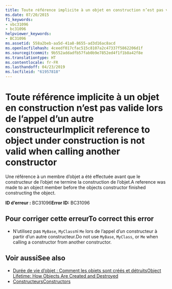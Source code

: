 ```yaml
---
title: Toute référence implicite à un objet en construction n’est pas valide lors de l’appel d’un autre constructeur
ms.date: 07/20/2015
f1_keywords:
- vbc31096
- bc31096
helpviewer_keywords:
- BC31096
ms.assetid: 558a2beb-aa5d-41a8-8655-ad3d16ac8acd
ms.openlocfilehash: 4ceedf017cfac515c8107a2c47337f5862206d1f
ms.sourcegitcommit: 9b552addadfb57fab0b9e7852ed4f1f1b8a42f8e
ms.translationtype: HT
ms.contentlocale: fr-FR
ms.lasthandoff: 04/23/2019
ms.locfileid: "61957818"
---
```

# <a name="implicit-reference-to-object-under-construction-is-not-valid-when-calling-another-constructor"></a><span data-ttu-id="24c9b-102">Toute référence implicite à un objet en construction n’est pas valide lors de l’appel d’un autre constructeur</span><span class="sxs-lookup"><span data-stu-id="24c9b-102">Implicit reference to object under construction is not valid when calling another constructor</span></span>
<span data-ttu-id="24c9b-103">Une référence à un membre d’objet a été effectuée avant que le constructeur de l’objet ne termine la construction de l’objet.</span><span class="sxs-lookup"><span data-stu-id="24c9b-103">A reference was made to an object member before the objects constructor finished constructing the object.</span></span>  
  
 <span data-ttu-id="24c9b-104">**ID d’erreur :** BC31096</span><span class="sxs-lookup"><span data-stu-id="24c9b-104">**Error ID:** BC31096</span></span>  
  
## <a name="to-correct-this-error"></a><span data-ttu-id="24c9b-105">Pour corriger cette erreur</span><span class="sxs-lookup"><span data-stu-id="24c9b-105">To correct this error</span></span>  
  
- <span data-ttu-id="24c9b-106">N’utilisez pas `MyBase`, `MyClass`ni `Me` lors de l’appel d’un constructeur à partir d’un autre constructeur.</span><span class="sxs-lookup"><span data-stu-id="24c9b-106">Do not use `MyBase`, `MyClass`, or `Me` when calling a constructor from another constructor.</span></span>  
  
## <a name="see-also"></a><span data-ttu-id="24c9b-107">Voir aussi</span><span class="sxs-lookup"><span data-stu-id="24c9b-107">See also</span></span>

- [<span data-ttu-id="24c9b-108">Durée de vie d’objet : Comment les objets sont créés et détruits</span><span class="sxs-lookup"><span data-stu-id="24c9b-108">Object Lifetime: How Objects Are Created and Destroyed</span></span>](../../visual-basic/programming-guide/language-features/objects-and-classes/object-lifetime-how-objects-are-created-and-destroyed.md)
- [<span data-ttu-id="24c9b-109">Constructeurs</span><span class="sxs-lookup"><span data-stu-id="24c9b-109">Constructors</span></span>](~/docs/visual-basic/programming-guide/concepts/object-oriented-programming.md#constructors)
